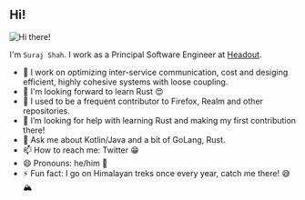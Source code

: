 ## Hi!

![Hi there!](https://media.giphy.com/media/Wj7lNjMNDxSmc/giphy.gif)

I'm `Suraj Shah`. I work as a Principal Software Engineer at [Headout](https://www.headout.com/). 

- 🔭 I work on optimizing inter-service communication, cost and desiging efficient, highly cohesive systems with loose coupling.
- 🌱 I'm looking forward to learn Rust :heart_eyes:
- 👯 I used to be a frequent contributor to Firefox, Realm and other repositories. 
- 🤔 I’m looking for help with learning Rust and making my first contribution there!
- 💬 Ask me about Kotlin/Java and a bit of GoLang, Rust.
- 📫 How to reach me: Twitter :grin:
- 😄 Pronouns: he/him :man:
- ⚡ Fun fact: I go on Himalayan treks once every year, catch me there! :sweat_smile: :mountain_snow:

